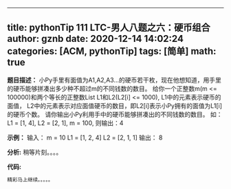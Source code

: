 
---
title: pythonTip 111 LTC-男人八题之六：硬币组合
author: gznb
date: 2020-12-14 14:02:24
categories: [ACM, pythonTip]
tags: [简单]
math: true
---

**题目描述：**
小Py手里有面值为A1,A2,A3...的硬币若干枚，现在他想知道，用手里的硬币能够拼凑出多少种不超过m的不同钱数的数目。
给你一个正整数m(m <= 100000)和两个等长的正整数List L1和L2(L2[i] <= 1000), L1中的元素表示硬币的面值， L2中的元素表示对应面值硬币的数目，即L2[i]表示小Py拥有的面值为L1[i]的硬币个数。
请你输出小Py利用手中的硬币能够拼凑出的不同钱数的数目。
如：
L1 = [1, 4], L2 = [2, 1], m = 100, 则输出：4

**示例：**
输入：
m = 10
L1 = [1, 2, 4]
L2 = [2, 1, 1]
输出：
8


**分析:**
稍等片刻。。。。

**代码:**
```python
精彩马上继续。。。。。
```
